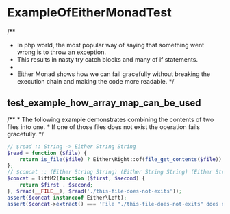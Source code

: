 # ExampleOfEitherMonadTest
/**
 * In php world, the most popular way of saying that something went wrong is to throw an exception.
 * This results in nasty try catch blocks and many of if statements.
 *
 * Either Monad shows how we can fail gracefully without breaking the execution chain and making the code more readable.
 */


## test_example_how_array_map_can_be_used
/**
     * The following example demonstrates combining the contents of two files into one.
     * If one of those files does not exist the operation fails gracefully.
     */

```php
// $read :: String -> Either String String
$read = function ($file) {
    return is_file($file) ? Either\Right::of(file_get_contents($file)) : Either\Left::of(sprintf('File "%s" does not exists', $file));
};
// $concat :: (Either String String) (Either String String) (Either String String)
$concat = liftM2(function ($first, $second) {
    return $first . $second;
}, $read(__FILE__), $read('./this-file-does-not-exits'));
assert($concat instanceof Either\Left);
assert($concat->extract() === 'File "./this-file-does-not-exits" does not exists');
```
